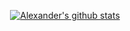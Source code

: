 <div align="center">

[![Alexander's github stats](https://github-readme-stats.vercel.app/api?username=chiumungzitalexander)](https://github.com/chiumungzitalexander/github-readme-stats)

</div>
